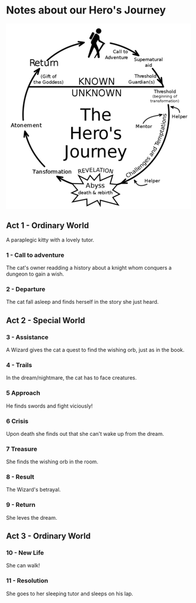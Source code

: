 # Notes about our Hero's Journey

![HerosJourney](art/png/Extra/Hero's_Journey.png)

## Act 1 - Ordinary World

A paraplegic kitty with a lovely tutor.

### 1 - Call to adventure
The cat's owner readding a history about a knight whom conquers a dungeon to gain a wish.
### 2 - Departure
The cat fall asleep and finds herself in the story she just heard.

## Act 2 - Special World

### 3 - Assistance
A Wizard gives the cat a quest to find the wishing orb, just as in the book.
### 4 - Trails
In the dream/nightmare, the cat has to face creatures.
### 5 Approach
He finds swords and fight viciously!
### 6 Crisis
Upon death she finds out that she can't wake up from the dream.
### 7 Treasure
She finds the wishing orb in the room.
### 8 - Result
The Wizard's betrayal.
### 9 - Return
She leves the dream.

## Act 3 - Ordinary World

### 10 - New Life
She can walk!
### 11 - Resolution
She goes to her sleeping tutor and sleeps on his lap.
